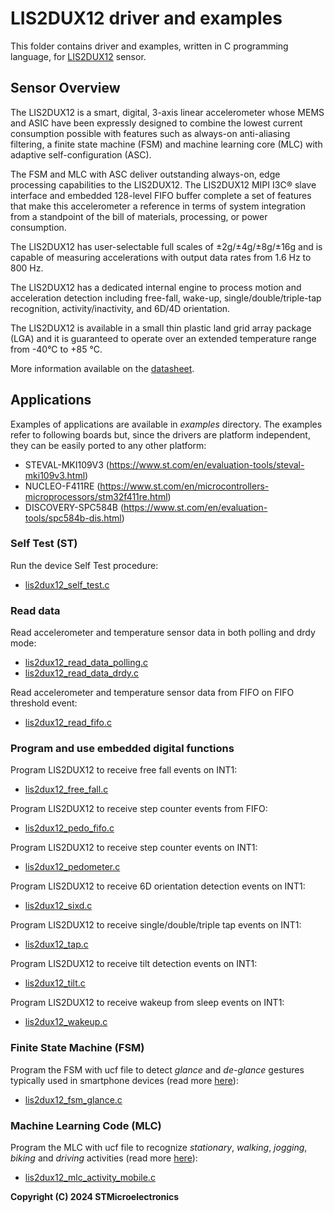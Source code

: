 # LIS2DUX12 driver and examples

This folder contains driver and examples, written in C programming language, for [LIS2DUX12](https://www.st.com/en/mems-and-sensors/lis2dux12.html) sensor.

## Sensor Overview

The LIS2DUX12 is a smart, digital, 3-axis linear accelerometer whose MEMS and ASIC have been expressly designed to combine the lowest current consumption possible with features such as always-on anti-aliasing filtering, a finite state machine (FSM) and machine learning core (MLC) with adaptive self-configuration (ASC).

The FSM and MLC with ASC deliver outstanding always-on, edge processing capabilities to the LIS2DUX12. The LIS2DUX12 MIPI I3C® slave interface and embedded 128-level FIFO buffer complete a set of features that make this accelerometer a reference in terms of system integration from a standpoint of the bill of materials, processing, or power consumption.

The LIS2DUX12 has user-selectable full scales of ±2g/±4g/±8g/±16g and is capable of measuring accelerations with output data rates from 1.6 Hz to 800 Hz.

The LIS2DUX12 has a dedicated internal engine to process motion and acceleration detection including free-fall, wake-up, single/double/triple-tap recognition, activity/inactivity, and 6D/4D orientation.

The LIS2DUX12 is available in a small thin plastic land grid array package (LGA) and it is guaranteed to operate over an extended temperature range from -40°C to +85 °C.

More information available on the [datasheet](https://www.st.com/resource/en/datasheet/lis2dux12.pdf).

## Applications

Examples of applications are available in *examples* directory. The examples refer to following boards but, since the drivers are platform independent, they can be easily ported to any other platform:

- STEVAL-MKI109V3 (https://www.st.com/en/evaluation-tools/steval-mki109v3.html)
- NUCLEO-F411RE (https://www.st.com/en/microcontrollers-microprocessors/stm32f411re.html)
- DISCOVERY-SPC584B (https://www.st.com/en/evaluation-tools/spc584b-dis.html)

### Self Test (ST)

Run the device Self Test procedure:

  - [lis2dux12_self_test.c](https://github.com/avisconti/STMems_Standard_C_drivers/blob/change-readmes/lis2dux12_STdC/examples/lis2dux12_self_test.c)

### Read data

Read accelerometer and temperature sensor data in both polling and drdy mode:

  - [lis2dux12_read_data_polling.c](https://github.com/avisconti/STMems_Standard_C_drivers/blob/change-readmes/lis2dux12_STdC/examples/lis2dux12_read_data_polling.c)
  - [lis2dux12_read_data_drdy.c](https://github.com/avisconti/STMems_Standard_C_drivers/blob/change-readmes/lis2dux12_STdC/examples/lis2dux12_read_data_drdy.c)

Read accelerometer and temperature sensor data from FIFO on FIFO threshold event:

  - [lis2dux12_read_fifo.c](https://github.com/avisconti/STMems_Standard_C_drivers/blob/change-readmes/lis2dux12_STdC/examples/lis2dux12_read_fifo.c)

### Program and use embedded digital functions

Program LIS2DUX12 to receive free fall events on INT1:

  - [lis2dux12_free_fall.c](https://github.com/avisconti/STMems_Standard_C_drivers/blob/change-readmes/lis2dux12_STdC/examples/lis2dux12_free_fall.c)

Program LIS2DUX12 to receive step counter events from FIFO:

  - [lis2dux12_pedo_fifo.c](https://github.com/avisconti/STMems_Standard_C_drivers/blob/change-readmes/lis2dux12_STdC/examples/lis2dux12_pedo_fifo.c)

Program LIS2DUX12 to receive step counter events on INT1:

  - [lis2dux12_pedometer.c](https://github.com/avisconti/STMems_Standard_C_drivers/blob/change-readmes/lis2dux12_STdC/examples/lis2dux12_pedometer.c)

Program LIS2DUX12 to receive 6D orientation detection events on INT1:

  - [lis2dux12_sixd.c](https://github.com/avisconti/STMems_Standard_C_drivers/blob/change-readmes/lis2dux12_STdC/examples/lis2dux12_sixd.c)

Program LIS2DUX12 to receive single/double/triple tap events on INT1:

  - [lis2dux12_tap.c](https://github.com/avisconti/STMems_Standard_C_drivers/blob/change-readmes/lis2dux12_STdC/examples/lis2dux12_tap.c)

Program LIS2DUX12 to receive tilt detection events on INT1:

  - [lis2dux12_tilt.c](https://github.com/avisconti/STMems_Standard_C_drivers/blob/change-readmes/lis2dux12_STdC/examples/lis2dux12_tilt.c)

Program LIS2DUX12 to receive wakeup from sleep events on INT1:

  - [lis2dux12_wakeup.c](https://github.com/avisconti/STMems_Standard_C_drivers/blob/change-readmes/lis2dux12_STdC/examples/lis2dux12_wakeup.c)

### Finite State Machine (FSM)

Program the FSM with ucf file to detect *glance* and *de-glance* gestures typically used in smartphone devices (read more [here](https://github.com/STMicroelectronics/STMems_Finite_State_Machine/blob/master/application_examples/lis2dux12/Glance%20detection/README.md)):

  - [lis2dux12_fsm_glance.c](https://github.com/avisconti/STMems_Standard_C_drivers/blob/change-readmes/lis2dux12_STdC/examples/lis2dux12_fsm_glance.c)

### Machine Learning Code (MLC)

Program the MLC with ucf file to recognize *stationary*, *walking*, *jogging*, *biking* and *driving* activities (read more [here](https://github.com/STMicroelectronics/STMems_Machine_Learning_Core/blob/master/application_examples/lis2dux12/activity_recognition_for_mobile/README.md)):

  - [lis2dux12_mlc_activity_mobile.c](https://github.com/avisconti/STMems_Standard_C_drivers/blob/change-readmes/lis2dux12_STdC/examples/lis2dux12_mlc_activity_mobile.c)


**Copyright (C) 2024 STMicroelectronics**
